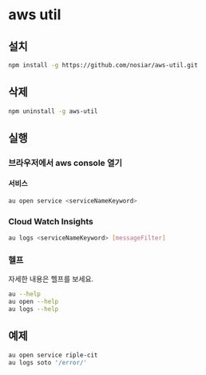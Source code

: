 # aws util

## 설치

```sh
npm install -g https://github.com/nosiar/aws-util.git
```

## 삭제

```sh
npm uninstall -g aws-util
```

## 실행

### 브라우저에서 aws console 열기

#### 서비스

```sh
au open service <serviceNameKeyword>
```

### Cloud Watch Insights

```sh
au logs <serviceNameKeyword> [messageFilter]
```

### 헬프

자세한 내용은 헬프를 보세요.

```sh
au --help
au open --help
au logs --help
```

## 예제

```sh
au open service riple-cit
au logs soto '/error/'
```
